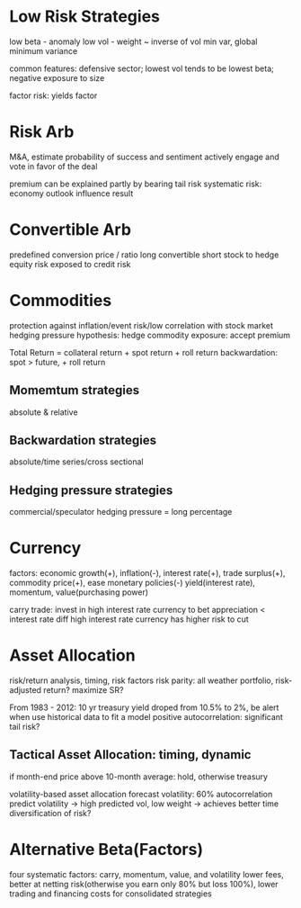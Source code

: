 # Low Risk Strategies
low beta - anomaly
low vol - weight ~ inverse of vol
min var, global minimum variance

common features: defensive sector; lowest vol tends to be lowest beta; negative exposure to size

factor risk: yields factor

# Risk Arb
M&A, estimate probability of success and sentiment
actively engage and vote in favor of the deal

premium can be explained partly by bearing tail risk
systematic risk: economy outlook influence result

# Convertible Arb
predefined conversion price / ratio
long convertible short stock to hedge equity risk
exposed to credit risk

# Commodities
protection against inflation/event risk/low correlation with stock market
hedging pressure hypothesis: hedge commodity exposure: accept premium

Total Return = collateral return + spot return + roll return
backwardation: spot > future, + roll return

## Momemtum strategies
absolute & relative

## Backwardation strategies
absolute/time series/cross sectional
## Hedging pressure strategies
commercial/speculator hedging pressure = long percentage

# Currency
factors: economic growth(+), inflation(-), interest rate(+), trade surplus(+), commodity price(+), ease monetary policies(-)
yield(interest rate), momentum, value(purchasing power)

carry trade: invest in high interest rate currency to bet appreciation < interest rate diff
high interest rate currency has higher risk to cut

# Asset Allocation
risk/return analysis, timing, risk factors
risk parity: all weather portfolio, risk-adjusted return? maximize SR?

From 1983 - 2012: 10 yr treasury yield droped from 10.5% to 2%, be alert when use historical data to fit a model
positive autocorrelation: significant tail risk?

## Tactical Asset Allocation: timing, dynamic
if month-end price above 10-month average: hold, otherwise treasury

volatility-based asset allocation
forecast volatility: 60% autocorrelation
predict volatility -> high predicted vol, low weight -> achieves better time diversification of risk?

# Alternative Beta(Factors)
four systematic factors: carry, momentum, value, and volatility
lower fees, better at netting risk(otherwise you earn only 80% but loss 100%), lower trading and financing costs for consolidated strategies